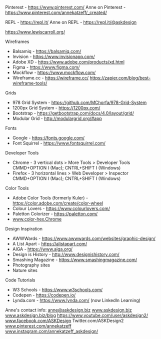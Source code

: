Pinterest - https://www.pinterest.com/
Anne on Pinterest - https://www.pinterest.com/annekatzeff/_created/

REPL - https://repl.it/
Anne on REPL - https://repl.it/@askdesign

https://www.lewiscarroll.org/

Wireframes 
- Balsamiq - https://balsamiq.com/
- Invision - https://www.invisionapp.com/
- Adobe XD - https://www.adobe.com/products/xd.html
- Figma - https://www.figma.com/
- Mockflow - https://www.mockflow.com/
- Wireframe.cc - https://wireframe.cc/
https://zapier.com/blog/best-wireframe-tools/

Grids
- 978 Grid System - https://github.com/MChorfa/978-Grid-System
- 1200px Grid System - https://1200px.com/
- Bootstrap - https://getbootstrap.com/docs/4.0/layout/grid/
- Modular Grid - http://modulargrid.org/#app

Fonts
- Google - https://fonts.google.com/
- Font Squirrel - https://www.fontsquirrel.com/

Developer Tools
- Chrome - 3 vertical dots > More Tools > Developer Tools
CMMD+OPTION I (Mac); CNTRL+SHIFT I (Windows)
- Firefox - 3 horizontal lines > Web Developer > Inspector
CMMD+OPTION I (Mac); CNTRL+SHIFT I (Windows)

Color Tools
- Adobe Color Tools (formerly Kuler) - https://color.adobe.com/create/color-wheel
- Colour Lovers - https://www.colourlovers.com/
- Paletton Colorizer - https://paletton.com/
- www.color-hex.Chrome

Design Inspiration
- AWWWards - https://www.awwwards.com/websites/graphic-design/
- A List Apart - https://alistapart.com/
- AIGA - https://www.aiga.org/
- Design is History - http://www.designishistory.com/
- Smashing Magazine - https://www.smashingmagazine.com/
- Photography sites
- Nature sites

Code Tutorials
- W3 Schools - https://www.w3schools.com/
- Codepen - https://codepen.io/
- Lynda.com - https://www.lynda.com/ (now LinkedIn Learning)

Anne's contact info:
anne@askdesign.biz
www.askdesign.biz
www.askdesign.biz/blog
https://www.youtube.com/user/askdesign2/
www.facebook.com/ASKDesign
Twitter.com/ASKDesign2
www.pinterest.com/annekatzeff
www.instagram.com/annekatzeff_askdesign/
